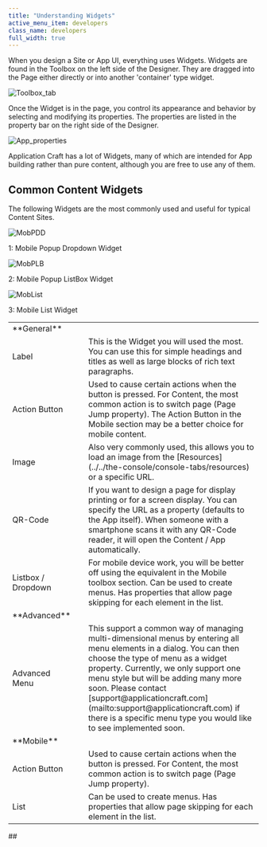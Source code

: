 ```yaml
---
title: "Understanding Widgets"
active_menu_item: developers
class_name: developers
full_width: true
---
```



When you design a Site or App UI, everything uses Widgets. Widgets are found in the Toolbox on the left side of the Designer. They are dragged into the Page either directly or into another 'container' type widget.

![Toolbox\_tab](/img/docs/toolbox_tab.zoom48.png)

Once the Widget is in the page, you control its appearance and behavior by selecting and modifying its properties. The properties are listed in the property bar on the right side of the Designer.

![App\_properties](/img/docs/app_properties.zoom63.png)

Application Craft has a lot of Widgets, many of which are intended for App building rather than pure content, although you are free to use any of them.

## Common Content Widgets

The following Widgets are the most commonly used and useful for typical Content Sites.

![MobPDD](/img/docs/mobpdd.zoom91.png)

1: Mobile Popup Dropdown Widget

![MobPLB](/img/docs/mobplb.zoom92.png)

2: Mobile Popup ListBox Widget

![MobList](/img/docs/moblist.zoom90.png)

3: Mobile List Widget

<table>
<tr>
<td width="133">
**General**

</td>
<td width="17">
</td>
<td width="685">
</td>
</tr>
<tr>
<td width="133">
Label

</td>
<td width="17">
</td>
<td width="685">
This is the Widget you will used the most. You can use this for simple headings and titles as well as large blocks of rich text paragraphs.

</td>
</tr>
<tr>
<td width="133">
Action Button

</td>
<td width="17">
</td>
<td width="685">
Used to cause certain actions when the button is pressed. For Content, the most common action is to switch page (Page Jump property). The Action Button in the Mobile section may be a better choice for mobile content.

</td>
</tr>
<tr>
<td width="133">
Image

</td>
<td width="17">
</td>
<td width="685">
Also very commonly used, this allows you to load an image from the [Resources](../../the-console/console-tabs/resources) or a specific URL.

</td>
</tr>
<tr>
<td width="133">
QR-Code

</td>
<td width="17">
</td>
<td width="685">
If you want to design a page for display printing or for a screen display. You can specify the URL as a property (defaults to the App itself). When someone with a smartphone scans it with any QR-Code reader, it will open the Content / App automatically.

</td>
</tr>
<tr>
<td width="133">
Listbox / Dropdown

</td>
<td width="17">
</td>
<td width="685">
For mobile device work, you will be better off using the equivalent in the Mobile toolbox section. Can be used to create menus. Has properties that allow page skipping for each element in the list.

</td>
</tr>
<tr>
<td width="133">
**Advanced**

</td>
<td width="17">
</td>
<td width="685">
</td>
</tr>
<tr>
<td width="133">
Advanced Menu

</td>
<td width="17">
</td>
<td width="685">
This support a common way of managing multi-dimensional menus by entering all menu elements in a dialog. You can then choose the type of menu as a widget property. Currently, we only support one menu style but will be adding many more soon. Please contact [support@applicationcraft.com](mailto:support@applicationcraft.com) if there is a specific menu type you would like to see implemented soon.

</td>
</tr>
<tr>
<td width="133">
**Mobile**

</td>
<td width="17">
</td>
<td width="685">
</td>
</tr>
<tr>
<td width="133">
Action Button

</td>
<td width="17">
</td>
<td width="685">
Used to cause certain actions when the button is pressed. For Content, the most common action is to switch page (Page Jump property).

</td>
</tr>
<tr>
<td width="133">
List

</td>
<td width="17">
</td>
<td width="685">
Can be used to create menus. Has properties that allow page skipping for each element in the list.

</td>
</tr>
</table>
## 

